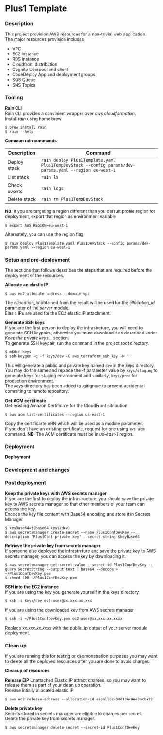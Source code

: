 # Plus1 Template
### Description
This project provision AWS resources for a non-trivial web application.  
The major resources provision includes 
* VPC
* EC2 instance 
* RDS instance 
* Cloudfront distribution
* Cognito Userpool and client 
* CodeDeploy App and deployment groups
* SQS Queue
* SNS Topics

### Tooling
__Rain CLI__   
Rain CLI provides a convinient wrapper over _aws cloudformation_.  
Install _rain_ using home brew  
```
$ brew install rain
$ rain --help
```  
__Common rain commands__ 

Description  | Command 
-------------|----------
Deploy stack | `rain deploy Plus1Template.yaml Plus1TempDevStack --config params/dev-params.yaml --region eu-west-1`
List stack   | `rain ls` 
Check events | `rain logs `
Delete stack | `rain rm Plus1TempDevStack`
__NB__: If you are targeting a region different than you default profile region for deployment, export that region as environment variable
```
$ export AWS_REGION=eu-west-1
```
Alternately, you can use the region flag 
```
$ rain deploy Plus1Template.yaml Plus1DevStack --config params/dev-params.yaml --region eu-west-1
```
### Setup and pre-deployment 
The sections that follows describes the steps that are required before the deployment of the resources.    


__Allocate an elastic IP__  
```
$ aws ec2 allocate-address --domain vpc
```  
The _allocation_id_ obtained from the result will be used for the _allocation_id_ parameter of the _server_ module.  
Elasic IPs are used for the EC2 elastic IP attachment.   

__Generate SSH keys__    
If you are the first person to deploy the infrastrcture, you will need to generate SSH keypairs, otherwise you must download it as described under _Keep the private keys..._ section.   
To generate SSH keypair, run the command in the project root directory.  
```
$ mkdir keys 
$ ssh-keygen -q -f keys/dev -C aws_terraform_ssh_key -N ''
```  
This will generate a public and private key named `dev` in the _keys_ directory.    
You may do the same and replace the -f parameter value by `keys/staging` to generate keys for staging environment and similarly, `keys/prod` for production environment.  
The _keys_ directory has been added to .gitignore to prevent accidental commiting to remote repository.  

__Get ACM certificate__  
Get existing Amazon Certificate for the CloudFront sitribution. 
```
$ aws acm list-certificates --region us-east-1
```
Copy the certificarte ARN which will be used as a module parameter.   
If you don't have an existing certificate, request for one using `aws acm` command. 
__NB:__ The ACM certificate must be in _us-east-1_ region.

### Deployment
__Deployment__   



### Development and changes 

### Post deployment
__Keep the private keys with AWS secrets manager__   
If you are the first to deploy the infrastructure, you should save the private key to AWS secrets manager so that other members of your team can access the key.  
Encode the key file content with Base64 encoding and store it in Secrets Manager
```
$ keyBase64=$(base64 keys/dev)
$ aws secretsmanager create-secret --name Plus1ConfDevKey --description "Plus1Conf private key" --secret-string $keyBase64
```  

__Retrieve the private key from secrets manager__  
If someone else deployed the infrastrcture and save the private key to AWS secrets manager, you can access the key by downloading it.  
```
$ aws secretsmanager get-secret-value --secret-id Plus1ConfDevKey --query SecretString --output text | base64 --decode > ~/Plus1ConfDevKey.pem
$ chmod 400 ~/Plus1ConfDevKey.pem
```

__SSH into the EC2 instance__  
If you are using the key you generate yourself in the keys directory
```
$ ssh -i keys/dev ec2-user@xx.xxx.xx.xxx
``` 
If you are using the downloaded key from AWS secrets manager 
```
$ ssh -i ~/Plus1ConfDevKey.pem ec2-user@xx.xxx.xx.xxxx
```  
Replace _xx.xxx.xx.xxxx_ with the public_ip output of your server module deployment.  

### Clean up  
If you are running this for testing or deomonstration purposes you may want to delete all the deployed resources after you are done to avoid charges.   

__Cleanup of resources__   


__Release EIP__ 
Unattached Elastic IP attract charges, so you may want to release them as part of your clean up operation.  
Release intially allocated elastic IP  
```
$ aws ec2 release-address --allocation-id eipalloc-04d13ec9ee2acba22
```  

__Delete private key__  
Secrets stored in secrets manager are eligible to charges per secret.  
Delete the private key from secrets manager. 
```
$ aws secretsmanager delete-secret --secret-id Plus1ConfDevKey
```  
